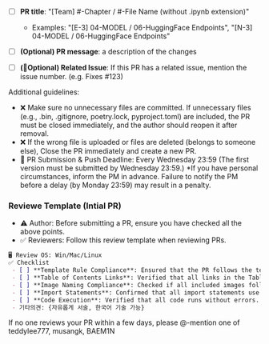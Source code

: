 - [ ] **PR title**: "[Team] #-Chapter / #-File Name (without .ipynb extension)"
  - Examples: "[E-3] 04-MODEL / 06-HuggingFace Endpoints", "[N-3] 04-MODEL / 06-HuggingFace Endpoints"

- [ ] **(Optional) PR message**: a description of the changes
- [ ] **(Optional) Related Issue**: If this PR has a related issue, mention the issue number. (e.g. Fixes #123)
      
Additional guidelines:   
- ❌ Make sure no unnecessary files are committed. If unnecessary files (e.g., .bin, .gitignore, poetry.lock, pyproject.toml) are included, the PR must be closed immediately, and the author should reopen it after removal.
- ❌ If the wrong file is uploaded or files are deleted (belongs to someone else), Close the PR immediately and create a new PR.
- 💯 PR Submission & Push Deadline: Every Wednesday 23:59 (The first version must be submitted by Wednesday 23:59.) 
  *If you have personal circumstances, inform the PM in advance. Failure to notify the PM before a delay (by Monday 23:59) may result in a penalty.

### Reviewe Template (Intial PR)
- ⚠️ Author: Before submitting a PR, ensure you have checked all the above points.    
- ✅ Reviewers: Follow this review template when reviewing PRs.

```markdown
🖥️ Review OS: Win/Mac/Linux   
✅ Checklist      
 - [ ] **Template Rule Compliance**: Ensured that the PR follows the template guidelines. (YES/NO)
 - [ ] **Table of Contents Links**: Verified that all links in the Table of Contents work correctly. (YES/NO)
 - [ ] **Image Naming Compliance**: Checked if all included images follow the naming guidelines. (YES/NO)
 - [ ] **Import Statements**: Confirmed that all import statements use the latest version instead of legacy formats. (YES/NO)
 - [ ] **Code Execution**: Verified that all code runs without errors. If warnings occur, mention them in the comments. (YES/NO)     
 - 기타의견: {자유롭게 서술, 한국어 기술 가능}     
```
If no one reviews your PR within a few days, please @-mention one of teddylee777, musangk, BAEM1N
